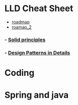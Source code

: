 # LLD Cheat Sheet

- [roadmap](Interview_Notes_and_Cheat_sheets/LLD/LLD_Roadmap.md)
- [roamap_2](https://www.educative.io/courses/grokking-the-low-level-design-interview-using-ood-principles/overview)

### - [Solid principles](Interview_Notes_and_Cheat_sheets/LLD/SOLID_Principles_CheatSheet.md)

### - [Design Patterns in Details](Interview_Notes_and_Cheat_sheets/LLD/design_pattern.md)

# Coding

# Spring and java